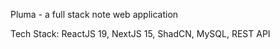Pluma - a full stack note web application

Tech Stack: ReactJS 19, NextJS 15, ShadCN, MySQL, REST API
